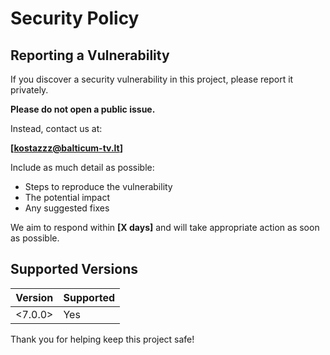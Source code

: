 # Security Policy

## Reporting a Vulnerability

If you discover a security vulnerability in this project, please report it privately.

**Please do not open a public issue.**

Instead, contact us at:

**[kostazzz@balticum-tv.lt]**

Include as much detail as possible:

- Steps to reproduce the vulnerability
- The potential impact
- Any suggested fixes

We aim to respond within **[X days]** and will take appropriate action as soon as possible.

## Supported Versions

| Version | Supported          |
| ------- | ------------------ |
| <7.0.0> | Yes                |

Thank you for helping keep this project safe!
